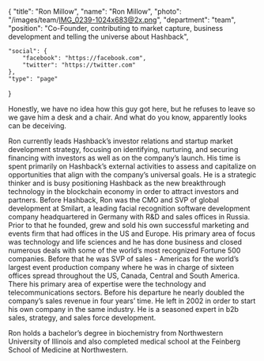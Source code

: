 {
	"title": "Ron Millow",
	"name": "Ron Millow",
	"photo": "/images/team/IMG_0239-1024x683@2x.png",
	"department": "team",
	"position": "Co-Founder, contributing to market capture, business development and telling the universe about Hashback",

	"social": {
		"facebook": "https://facebook.com",
		"twitter": "https://twitter.com"
	},
	"type": "page"
}

Honestly, we have no idea how this guy got here, but he refuses to leave so we gave him a desk and a chair. And what do you know, apparently looks can be deceiving.

Ron currently leads Hashback’s investor relations and startup market development strategy, focusing on identifying, nurturing, and securing financing with investors as well as on the company’s launch. His time is spent primarily on Hashback’s external activities to assess and capitalize on opportunities that align with the company’s universal goals. He is a strategic thinker and is busy positioning Hashback as the new breakthrough technology in the blockchain economy in order to attract investors and partners. Before Hashback, Ron was the CMO and SVP of global development at Smilart, a leading facial recognition software development company headquartered in Germany with R&D and sales offices in Russia. Prior to that he founded, grew and sold his own successful marketing and events firm that had offices in the US and Europe. His primary area of focus was technology and life sciences and he has done business and closed numerous deals with some of the world’s most recognized Fortune 500 companies. Before that he was SVP of sales - Americas for the world’s largest event production company where he was in charge of sixteen offices spread throughout the US, Canada, Central and South America. There his primary area of expertise were the technology and telecommunications sectors. Before his departure he nearly doubled the company’s sales revenue in four years’ time. He left in 2002 in order to start his own company in the same industry. He is a seasoned expert in b2b sales, strategy, and sales force development.

Ron holds a bachelor’s degree in biochemistry from Northwestern University of Illinois and also completed medical school at the Feinberg School of Medicine at Northwestern.
